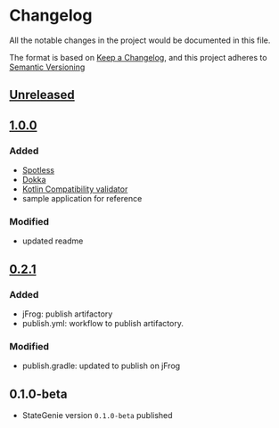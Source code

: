 # Changelog
All the notable changes in the project would be documented in this file.

The format is based on [Keep a Changelog](https://keepachangelog.com/en/1.0.0),
and this project adheres to [Semantic Versioning](https://semver.org/spec/v2.0.0.html)

## [Unreleased](https://github.com/ArindomGhosh/stategenie/compare/v1.0.0...main)

## [1.0.0](https://github.com/ArindomGhosh/stategenie/compare/v0.2.1...v1.0.0)
### Added
- [Spotless](https://github.com/diffplug/spotless)
- [Dokka](https://kotlin.github.io/dokka/1.6.0/user_guide/introduction/)
- [Kotlin Compatibility validator](https://github.com/Kotlin/binary-compatibility-validator)
- sample application for reference

### Modified
- updated readme

## [0.2.1](https://github.com/ArindomGhosh/stategenie/compare/0.1.0-beta...v0.2.1)
### Added
- jFrog: publish artifactory
- publish.yml: workflow to publish artifactory.

### Modified
- publish.gradle: updated to publish on jFrog

## 0.1.0-beta
- StateGenie version `0.1.0-beta` published
